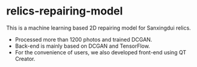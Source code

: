 # relics-repairing-model
This is a machine learning based 2D repairing model for Sanxingdui relics.

- Processed more than 1200 photos and trained DCGAN.
- Back-end is mainly based on DCGAN and TensorFlow.
- For the convenience of users, we also developed front-end using QT Creator.
